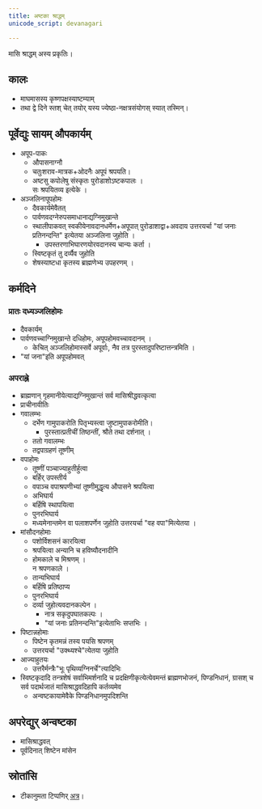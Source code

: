 ```yaml
---
title: अष्टका श्राद्धम्
unicode_script: devanagari

---
```


मासि श्राद्धम् अस्य प्रकृतिः।

## कालः

- माघमासस्य कृष्णपक्षस्याष्टम्याम्
- तथा द्वे दिने स्तश् चेत् तयोर् यस्य ज्येष्ठा-नक्षत्रसंयोगस् स्यात् तस्मिन्।

## पूर्वेद्युः सायम् औपकार्यम्

- अपूप-पाकः
  - औपासनाग्नौ
  - चतुःशराव-मात्रक+ओदनैः अपूपं श्रपयति।
  - अष्टसु कपोलेषु संस्कृतः पुरोडाशोऽष्टकपालः ।  
सः श्रपयितव्य इत्येके ।
- अञ्जलिनापूपहोमः
  - दैवकार्यमेवैतत्
  - पार्वणवदग्नेरुपसमाधानाद्यग्निमुखान्ते
  - स्थालीपाकवत् स्वकीयेनावदानधर्मेण+अपूपात् पुरोडाशाद्वा+अवदाय उत्तरयर्चा "यां जनाः प्रतिनन्दन्ति" इत्येतया अञ्जलिना जुहोति ।
    - उपस्तरणाभिघारणयोरवदानस्य चान्यः कर्ता ।
  - स्विष्टकृतं तु दर्व्यैव जुहोति
  - शेषस्याष्टधा कृतस्य ब्राह्मणेभ्य उपहरणम् ।

## कर्मदिने

### प्रातः दध्यञ्जलिहोमः
- दैवकार्यम्
- पार्वणवच्चाग्निमुखान्ते दधिहोमः, अपूपहोमवच्चावदानम् ।
  - केचित् अञ्जलिहोमास्सर्वे अपूर्वाः, नैव तत्र पुरस्तादुपरिष्टात्तन्त्रमिति ।
- "यां जना"इति अपूपहोमवत्

### अपराह्ने
- ब्राह्मणान् गृहमानीयेत्याद्यग्निमुखान्तं सर्व मासिश्रीद्धवत्कृत्वा
- प्राचीनावीतिः
- गवालम्भः
  - दर्भेण गामुपाकरोति पितृभ्यस्त्वा जुष्टामुपाकरोमीति।
    - पुरस्तात्प्रतीचीं तिष्ठन्तीं, श्रौते तथा दर्शनात् ।
  - ततो गवालम्भः
  - तद्वपाग्रहणं तूष्णीम्
- वपाहोमः
  - तूष्णीं पञ्चाज्याहुतीर्हुत्वा
  - बर्हिर् उपस्तीर्य
  - वपाञ्च वपाश्रपणीभ्यां तूष्णीमुद्धृत्य औपासने श्रपयित्वा
  - अभिघार्य
  - बर्हिषि स्थापयित्वा
  - पुनरभिघार्य
  - मध्यमेनान्तमेन वा पलाशपर्णेन जुहोति उत्तरयर्चा "वह वपा"मित्येतया ।
- मांसौदनहोमाः
  - पशोर्विशसनं कारयित्वा
  - श्रपयित्वा अन्यानि च हविष्यौदनादीनि
  - होमकाले च मिश्रणम् ।  
न श्रपणकाले ।
  - तान्यभिघार्य
  - बर्हिषि प्रतिष्ठाप्य
  - पुनरभिघार्य
  - दर्व्या जुहोत्यवदानकल्पेन ।
    - नात्र सकृदुपघातकल्पः ।
    - "यां जनाः प्रतिनन्दन्ति"इत्येताभिः सप्तभिः ।
- पिष्टान्नहोमाः
  - पिष्टेन कृतमन्नं तस्य पयसि श्रपणम्
  - उत्तरयर्चा "उक्थ्यश्चे"त्येतया जुहोति
- आज्याहुतयः
  - उत्तरैर्मन्त्रैः"भूः पृथिव्यग्निनर्चे"त्यादिभिः
- स्विष्टकृदादि तन्त्रशेषं सर्वाभिमर्शनादि च प्रदक्षिणीकृत्येत्येवमन्तं ब्राह्मणभोजनं, पिण्डनिधानं, ग्रासश् च सर्व पदार्थजातं मासिश्राद्धवदिहापि कर्तव्यमेव
  - अन्वष्टकायामेवैके पिण्डनिधानमुपदिशन्ति

## अपरेद्युर् अन्वष्टका

- मासिश्राद्धवत्
- पूर्वदिनात् शिष्टेन मांसेन

## स्रोतांसि
- टीकानुमता टिप्पणिर् [अत्र](https://checkvist.com/checklists/575296/export.html?export_notes=true&&task_ids=24014678)।
